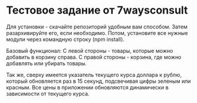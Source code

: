 # Тестовое задание от 7waysconsult

Для установки - скачайте репозиторий удобным вам способом. Затем разархивируйте его, если необходимо. Потом, установите все нужные модули через командную строку (npm install).

Базовый функционал: 
С левой стороны - товары, которые можно добавить в корзину справа.
С правой стороны - корзина, где можно добавлять или убирать товары.

Так же, сверху имеется указатель текущего курса доллара к рублю, который обновляется раз в 15 секунд, подсвечивая цифры зеленым или красным.
Все цены в приложении обновляются динамически в зависимости от текущего курса.
